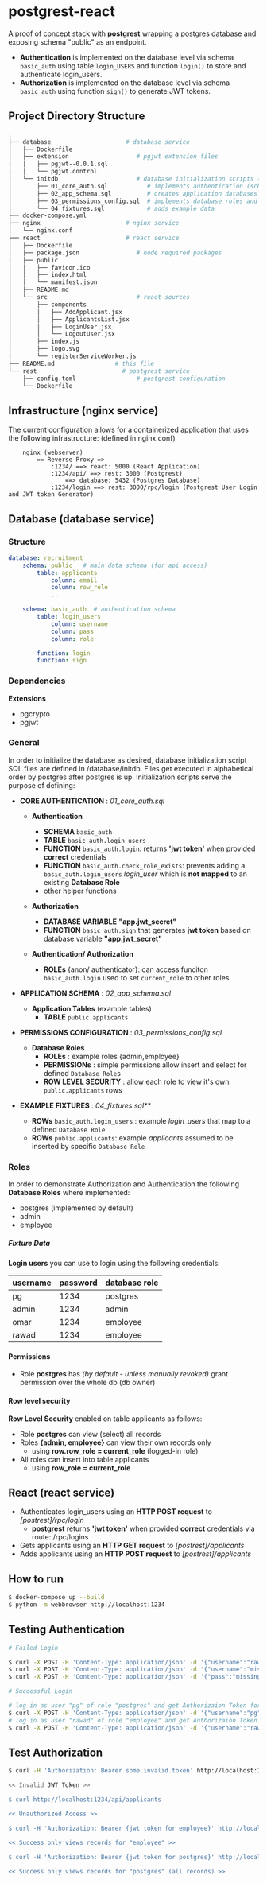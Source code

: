 # postgrest-react

A proof of concept stack with **postgrest** wrapping a postgres database and exposing schema "public" as an endpoint.

- **Authentication** is implemented on the database level via schema `basic_auth` using table `login_USERS` and function `login()` to store and authenticate login_users.
- **Authorization** is implemented on the database level via schema `basic_auth` using function `sign()` to generate JWT tokens.

<!-- **React App**
- Authenticates login_users using an **HTTP POST request** to `(postgrest)/rpc/login`
- Gets applicants using an **HTTP GET request** to `(postgrest)/applicants`
- Adds applicants using an **HTTP POST request** to `(postgrest)/applicants` -->

## Project Directory Structure
``` bash
.
├── database                     # database service
│   ├── Dockerfile
│   ├── extension                   # pgjwt extension files
│   │   ├── pgjwt--0.0.1.sql
│   │   └── pgjwt.control
│   └── initdb                      # database initialization scripts (SQL)
│       ├── 01_core_auth.sql           # implements authentication (schema, tables, functions)
│       ├── 02_app_schema.sql          # creates application databases
│       ├── 03_permissions_config.sql  # implements database roles and grants permissions
│       └── 04_fixtures.sql            # adds example data
├── docker-compose.yml
├── nginx                        # nginx service
│   └── nginx.conf
├── react                        # react service
│   ├── Dockerfile
│   ├── package.json                # node required packages
│   ├── public
│   │   ├── favicon.ico
│   │   ├── index.html
│   │   └── manifest.json
│   ├── README.md
│   └── src                         # react sources
│       ├── components
│       │   ├── AddApplicant.jsx
│       │   ├── ApplicantsList.jsx
│       │   ├── LoginUser.jsx
│       │   └── LogoutUser.jsx
│       ├── index.js
│       ├── logo.svg
│       └── registerServiceWorker.js
├── README.md                 # this file
└── rest                        # postgrest service
    ├── config.toml                 # postgrest configuration
    └── Dockerfile
```
## Infrastructure (nginx service)

The current configuration allows for a containerized application that uses the following infrastructure:
(defined in nginx.conf)
```
    nginx (webserver)
        == Reverse Proxy =>
            :1234/ ==> react: 5000 (React Application)
            :1234/api/ ==> rest: 3000 (Postgrest)
                ==> database: 5432 (Postgres Database)
            :1234/login ==> rest: 3000/rpc/login (Postgrest User Login and JWT token Generator)
```

## Database (database service)
### Structure

```yaml
database: recruitment
    schema: public   # main data schema (for api access)
        table: applicants
            column: email
            column: row_role
            ...

    schema: basic_auth  # authentication schema
        table: login_users
            column: username
            column: pass
            column: role

        function: login
        function: sign
```

### Dependencies

**Extensions**
- pgcrypto
- pgjwt

### General

In order to initialize the database as desired, database initialization script SQL files are defined in /database/initdb. Files get executed in alphabetical order by postgres after  postgres is up.
Initialization scripts serve the purpose of defining:

- **CORE AUTHENTICATION** : _01_core_auth.sql_
    - **Authentication**
        - **SCHEMA** `basic_auth`
        - **TABLE** `basic_auth.login_users`
        - **FUNCTION** `basic_auth.login`: returns **'jwt token'** when provided **correct** credentials
        - **FUNCTION** `basic_auth.check_role_exists`: prevents adding a `basic_auth.login_users` _login_user_ which is **not mapped** to an existing **Database Role**
        - other helper functions

    - **Authorization**
        - **DATABASE VARIABLE** **"app.jwt_secret"**
        - **FUNCTION** `basic_auth.sign` that generates **jwt token** based on database variable **"app.jwt_secret"**

    - **Authentication/ Authorization**
        - **ROLEs** {anon/ authenticator}: can access funciton `basic_auth.login` used to set `current_role` to other roles

- **APPLICATION SCHEMA** : _02_app_schema.sql_
    - **Application Tables** (example tables)
        - **TABLE** `public.applicants`

- **PERMISSIONS CONFIGURATION** : _03_permissions_config.sql_
    - **Database Roles**
        - **ROLEs** : example roles {admin,employee}
        - **PERMISSIONs** : simple permissions allow insert and select for defined `Database Role`s
        - **ROW LEVEL SECURITY** : allow each role to view it's own `public.applicants` rows

- **EXAMPLE FIXTURES** : _04_fixtures.sql**_
    - **ROWs** `basic_auth.login_users` : example _login_users_ that map to a defined `Database Role`
    - **ROWs** `public.applicants`: example _applicants_ assumed to be inserted by specific `Database Role`

### Roles

In order to demonstrate Authorization and Authentication the following **Database Roles** where implemented:
- postgres (implemented by default)
- admin
- employee

##### Fixture Data

**Login users** you can use to login using the following credentials:

| username | password  | database role |
|----------|-----------|---------------|
| pg       | 1234      | postgres      |
| admin    | 1234      | admin         |
| omar     | 1234      | employee      |
| rawad    | 1234      | employee      |

#### Permissions
- Role **postgres** has _(by default - unless manually revoked)_ grant permission over the whole db (db owner)

#### Row level security

**Row Level Security** enabled on table applicants as follows:

- Role **postgres** can view (select) all records
- Roles **{admin, employee}** can view their own records only
    - using **row.row_role = current_role** (logged-in role)
- All roles can insert into table applicants
    - using **row_role = current_role**

## React (react service)
- Authenticates login_users using an **HTTP POST request** to _[postrest]/rpc/login_
    - **postgrest** returns **'jwt token'** when provided **correct** credentials via route: /rpc/logins
- Gets applicants using an **HTTP GET request** to _[postrest]/applicants_
- Adds applicants using an **HTTP POST request** to _[postrest]/applicants_

## How to run

```bash
$ docker-compose up --build
$ python -m webbrowser http://localhost:1234
```

## Testing Authentication

```bash
# Failed Login

$ curl -X POST -H 'Content-Type: application/json' -d '{"username":"rawad","pass":"incorrect_pass"}' http://localhost:1234/login
$ curl -X POST -H 'Content-Type: application/json' -d '{"username":"missing_password"}' http://localhost:1234/login
$ curl -X POST -H 'Content-Type: application/json' -d '{"pass":"missing_email"}' http://localhost:1234/login

# Successful Login

# log in as user "pg" of role "postgres" and get Authorizaion Token for role "postgres"
$ curl -X POST -H 'Content-Type: application/json' -d '{"username":"pg","pass":"1234"}' http://localhost:1234/login
# log in as user "rawad" of role "employee" and get Authorizaion Token for role "employee"
$ curl -X POST -H 'Content-Type: application/json' -d '{"username":"rawad","pass":"1234"}' http://localhost:1234/login
```

## Test Authorization

```bash
$ curl -H 'Authorization: Bearer some.invalid.token' http://localhost:1234/api/applicants

<< Invalid JWT Token >>

$ curl http://localhost:1234/api/applicants

<< Unauthorized Access >>

$ curl -H 'Authorization: Bearer {jwt token for employee}' http://localhost:1234/api/applicants

<< Success only views records for "employee" >>

$ curl -H 'Authorization: Bearer {jwt token for postgres}' http://localhost:1234/api/applicants

<< Success only views records for "postgres" (all records) >>

```
